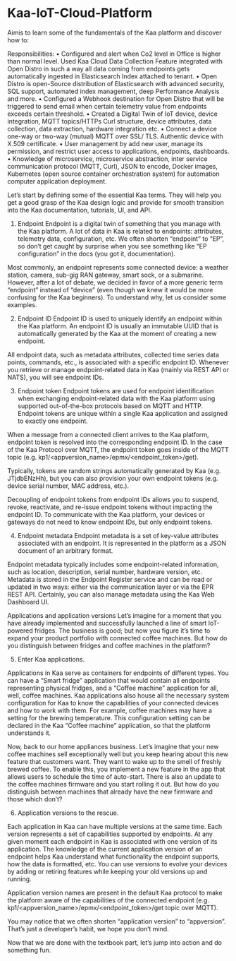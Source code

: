 # Kaa-IoT-Cloud-Platform
Aimis to learn some of the fundamentals of the Kaa platform and discover how to:

Responsibilities:
•	Configured and alert when Co2 level in Office is higher than normal level. Used Kaa Cloud Data Collection Feature integrated with Open Distro in such a way all data coming from endpoints gets automatically ingested in Elasticsearch Index attached to tenant.
•	Open Distro is open-Source distribution of Elasticsearch with advanced security, SQL support, automated index management, deep Performance Analysis and more.
•	Configured a Webhook destination for Open Distro that will be triggered to send email when certain telemetry value from endpoints exceeds certain threshold. 
•	Created a Digital Twin of IoT device, device integration, MQTT topics/HTTPs Curl structure, device attributes, data collection, data extraction, hardware integration etc. 
•	Connect a device one-way or two-way (mutual) MQTT over SSL/ TLS. Authentic device with X.509 certificate.
•	User management by add new user, manage its permission, and restrict user access to applications, endpoints, dashboards. 
•	Knowledge of microservice, microservice abstraction, inter service communication protocol (MQTT, Curl), JSON to encode, Docker images, Kubernetes (open source container orchestration system) for automation computer application deployment. 


Let’s start by defining some of the essential Kaa terms. They will help you get a good grasp of the Kaa design logic and provide for smooth transition into the Kaa documentation, tutorials, UI, and API.

1. Endpoint
Endpoint is a digital twin of something that you manage with the Kaa platform. A lot of data in Kaa is related to endpoints: attributes, telemetry data, configuration, etc. We often shorten “endpoint” to “EP”, so don’t get caught by surprise when you see something like “EP configuration” in the docs (you got it, documentation).

Most commonly, an endpoint represents some connected device: a weather station, camera, sub-gig RAN gateway, smart sock, or a submarine. However, after a lot of debate, we decided in favor of a more generic term “endpoint” instead of “device” (even though we knew it would be more confusing for the Kaa beginners). To understand why, let us consider some examples.

2. Endpoint ID
Endpoint ID is used to uniquely identify an endpoint within the Kaa platform. An endpoint ID is usually an immutable UUID that is automatically generated by the Kaa at the moment of creating a new endpoint.

All endpoint data, such as metadata attributes, collected time series data points, commands, etc., is associated with a specific endpoint ID. Whenever you retrieve or manage endpoint-related data in Kaa (mainly via REST API or NATS), you will see endpoint IDs.

3. Endpoint token
Endpoint tokens are used for endpoint identification when exchanging endpoint-related data with the Kaa platform using supported out-of-the-box protocols based on MQTT and HTTP. Endpoint tokens are unique within a single Kaa application and assigned to exactly one endpoint.

When a message from a connected client arrives to the Kaa platform, endpoint token is resolved into the corresponding endpoint ID. In the case of the Kaa Protocol over MQTT, the endpoint token goes inside of the MQTT topic (e.g. kp1/<appversion_name>/epmx/<endpoint_token>/get).

Typically, tokens are random strings automatically generated by Kaa (e.g. JTjdbENzHh), but you can also provision your own endpoint tokens (e.g. device serial number, MAC address, etc.).

Decoupling of endpoint tokens from endpoint IDs allows you to suspend, revoke, reactivate, and re-issue endpoint tokens without impacting the endpoint ID. To communicate with the Kaa platform, your devices or gateways do not need to know endpoint IDs, but only endpoint tokens.

4. Endpoint metadata
Endpoint metadata is a set of key-value attributes associated with an endpoint. It is represented in the platform as a JSON document of an arbitrary format.

Endpoint metadata typically includes some endpoint-related information, such as location, description, serial number, hardware version, etc. Metadata is stored in the Endpoint Register service and can be read or updated in two ways: either via the communication layer or via the EPR REST API. Certainly, you can also manage metadata using the Kaa Web Dashboard UI.

Applications and application versions
Let’s imagine for a moment that you have already implemented and successfully launched a line of smart IoT-powered fridges. The business is good; but now you figure it’s time to expand your product portfolio with connected coffee machines. But how do you distinguish between fridges and coffee machines in the platform?

5. Enter Kaa applications.

Applications in Kaa serve as containers for endpoints of different types. You can have a “Smart fridge” application that would contain all endpoints representing physical fridges, and a “Coffee machine” application for all, well, coffee machines. Kaa applications also house all the necessary system configuration for Kaa to know the capabilities of your connected devices and how to work with them. For example, coffee machines may have a setting for the brewing temperature. This configuration setting can be declared in the Kaa “Coffee machine” application, so that the platform understands it.

Now, back to our home appliances business. Let’s imagine that your new coffee machines sell exceptionally well but you keep hearing about this new feature that customers want. They want to wake up to the smell of freshly brewed coffee. To enable this, you implement a new feature in the app that allows users to schedule the time of auto-start. There is also an update to the coffee machines firmware and you start rolling it out. But how do you distinguish between machines that already have the new firmware and those which don’t?

6. Application versions to the rescue.

Each application in Kaa can have multiple versions at the same time. Each version represents a set of capabilities supported by endpoints. At any given moment each endpoint in Kaa is associated with one version of its application. The knowledge of the current application version of an endpoint helps Kaa understand what functionality the endpoint supports, how the data is formatted, etc. You can use versions to evolve your devices by adding or retiring features while keeping your old versions up and running.

Application version names are present in the default Kaa protocol to make the platform aware of the capabilities of the connected endpoint (e.g. kp1/<appversion_name>/epmx/<endpoint_token>/get topic over MQTT).

You may notice that we often shorten “application version” to “appversion”. That’s just a developer’s habit, we hope you don’t mind.

Now that we are done with the textbook part, let’s jump into action and do something fun.
